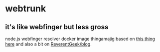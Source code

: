 # webtrunk
## it's like webfinger but less gross

node.js webfinger resolver docker image thingamajig based on [this thing here](https://socialhub.activitypub.rocks/t/common-code-webfinger-library/657/5) and also a bit on [ReverentGeek/blog](https://github.com/reverentgeek/blog). 
